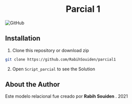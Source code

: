 <h1 align="center">Parcial 1</h1>


![GitHub](https://github.com/RabihSouiden/parcial1)
</p>

## Installation
1. Clone this repository or download zip
```bash
git clone https://github.com/RabihSouiden/parcial1
```
2. Open `Script_parcial` to see the Solution


## About the Author
Este modelo relacional fue creado por <b>Rabih Souiden</b> . 2021
 
